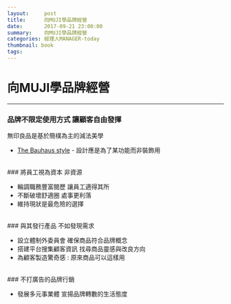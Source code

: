 ```yaml
---
layout:     post
title:      向MUJI學品牌經營
date:       2017-09-21 23:00:00
summary:    向MUJI學品牌經營
categories: 經理人MANAGER-today
thumbnail: book
tags:
---
```


# 向MUJI學品牌經營

---

### 品牌不限定使用方式 讓顧客自由發揮

無印良品是基於簡樸為主的減法美學

- [The Bauhaus style](https://www.jp-agency.com/single-post/2017/06/19/%E4%BD%95%E8%AC%82%E3%80%8CBauhaus%E3%80%8D%E9%A2%A8%E6%A0%BC%EF%BC%9FLess-is-more) - 設計應是為了某功能而非裝飾用

<br>
### 將員工視為資本 非資源

- 輪調職務豐富閱歷 讓員工適得其所
- 不斷破壞舒適圈 處事更利落
- 維持現狀是最危險的選擇

<br>
### 與其發行產品 不如發現需求

- 設立體制外委員會 確保商品符合品牌概念
- 搭建平台搜集顧客資訊 找尋商品靈感與改良方向
- 為顧客製造驚奇感 : 原來商品可以這樣用

<br>
### 不打廣告的品牌行銷

- 發展多元事業體 宣揚品牌轉數的生活態度

